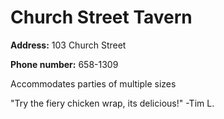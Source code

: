 # Church Street Tavern

**Address:** 103 Church Street

**Phone number:** 658-1309

Accommodates parties of multiple sizes

"Try the fiery chicken wrap, its delicious!" -Tim L.
